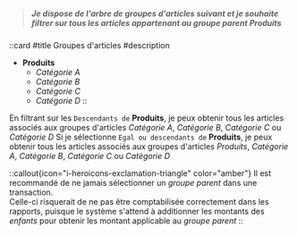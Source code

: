 > ##### Je dispose de l'arbre de groupes d'articles suivant et je souhaite filtrer sur tous les articles appartenant au groupe parent *Produits*

::card
#title
Groupes d'articles
#description
- **Produits**
    - *Catégorie A*
    - *Catégorie B*
    - *Catégorie C*
    - *Catégorie D*
::

En filtrant sur les `Descendants de` **Produits**, je peux obtenir tous les articles associés aux groupes d'articles *Catégorie A*, *Catégorie B*, *Catégorie C* ou *Catégorie D*
Si je sélectionne `Egal ou descendants de` **Produits**, je peux obtenir tous les articles associés aux groupes d'articles *Produits*, *Catégorie A*, *Catégorie B*, *Catégorie C* ou *Catégorie D*

::callout{icon="i-heroicons-exclamation-triangle" color="amber"}
Il est recommandé de ne jamais sélectionner un *groupe parent* dans une transaction.  
Celle-ci risquerait de ne pas être comptabilisée correctement dans les rapports, puisque le système s'attend à additionner les montants des *enfants* pour obtenir les montant applicable au *groupe parent*
::